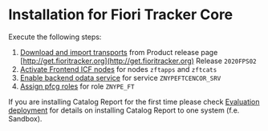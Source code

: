 # Installation for Fiori Tracker Core

Execute the following steps:
1. [Download and import transports](/inst/step-1.md) from Product release page [http://get.fioritracker.org](http://get.fioritracker.org) Release `2020FPS02`
2. [Activate Frontend ICF nodes](/inst/step-2.md) for nodes `zftapps` and `zftcats`
3. [Enable backend odata service](/inst/step-3.md) for service `ZNYPEFTCENCOR_SRV`
4. [Assign pfcg roles](/inst/step-4.md) for role `ZNYPE_FT`

If you are installing Catalog Report for the first time please check [Evaluation deployment](../../core/SPS02/eval-dep.md) for details on installing Catalog Report to one system (f.e. Sandbox).
